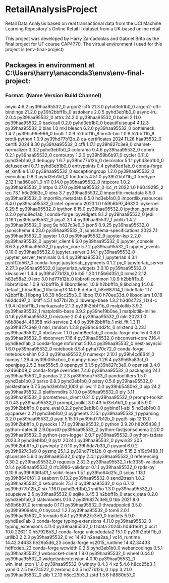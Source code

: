# RetailAnalysisProject
Retail Data Analysis based on real transactional data from the UCI Machine Learning Repository's Online Retail II dataset from a UK-based online retail

This project was developed by Harry Zarcadoolas and Gabriel Brito as the final project for UF course CAP4770. The virtual environment I used for this project is (env-final-project)
## Packages in environment at C:\Users\harry\anaconda3\envs\env-final-project:
### Format: (Name  Version  Build  Channel)
anyio                     4.6.2            py39haa95532_0
argon2-cffi               21.3.0             pyhd3eb1b0_0
argon2-cffi-bindings      21.2.0           py39h2bbff1b_0
asttokens                 2.0.5              pyhd3eb1b0_0
async-lru                 2.0.4            py39haa95532_0
attrs                     24.2.0           py39haa95532_0
babel                     2.11.0           py39haa95532_0
backcall                  0.2.0              pyhd3eb1b0_0
beautifulsoup4            4.12.3           py39haa95532_0
blas                      1.0                         mkl
bleach                    6.2.0            py39haa95532_0
bottleneck                1.4.2            py39hc99e966_0
brotli                    1.0.9                h2bbff1b_8
brotli-bin                1.0.9                h2bbff1b_8
brotli-python             1.0.9            py39hd77b12b_8
ca-certificates           2024.11.26           haa95532_0
certifi                   2024.8.30        py39haa95532_0
cffi                      1.17.1           py39h827c3e9_0
charset-normalizer        3.3.2              pyhd3eb1b0_0
colorama                  0.4.6            py39haa95532_0
comm                      0.2.1            py39haa95532_0
contourpy                 1.2.0            py39h59b6b97_0
cycler                    0.11.0             pyhd3eb1b0_0
debugpy                   1.6.7            py39hd77b12b_0
decorator                 5.1.1              pyhd3eb1b0_0
defusedxml                0.7.1              pyhd3eb1b0_0
entrypoints               0.4                pyhd8ed1ab_0    conda-forge
et_xmlfile                1.1.0            py39haa95532_0
exceptiongroup            1.2.0            py39haa95532_0
executing                 0.8.3              pyhd3eb1b0_0
fonttools                 4.51.0           py39h2bbff1b_0
freetype                  2.12.1               ha860e81_0
h11                       0.14.0           py39haa95532_0
httpcore                  1.0.2            py39haa95532_0
httpx                     0.27.0           py39haa95532_0
icc_rt                    2022.1.0             h6049295_2
icu                       73.1                 h6c2663c_0
idna                      3.7              py39haa95532_0
importlib-metadata        8.5.0            py39haa95532_0
importlib_metadata        8.5.0                hd3eb1b0_0
importlib_resources       6.4.0            py39haa95532_0
intel-openmp              2023.1.0         h59b6b97_46320
ipykernel                 6.29.5           py39haa95532_0
ipython                   8.15.0           py39haa95532_0
ipython_genutils          0.2.0              pyhd8ed1ab_1    conda-forge
ipywidgets                8.1.2            py39haa95532_0
jedi                      0.19.1           py39haa95532_0
jinja2                    3.1.4            py39haa95532_1
joblib                    1.4.2            py39haa95532_0
jpeg                      9e                   h827c3e9_3
json5                     0.9.25           py39haa95532_0
jsonschema                4.23.0           py39haa95532_0
jsonschema-specifications 2023.7.1         py39haa95532_0
jupyter                   1.0.0            py39haa95532_9
jupyter-lsp               2.2.0            py39haa95532_0
jupyter_client            8.6.0            py39haa95532_0
jupyter_console           6.6.3            py39haa95532_0
jupyter_core              5.7.2            py39haa95532_0
jupyter_events            0.10.0           py39haa95532_0
jupyter_server            2.14.1           py39haa95532_0
jupyter_server_terminals  0.4.4            py39haa95532_1
jupyterlab                4.3.1              pyhff2d567_0    conda-forge
jupyterlab_pygments       0.1.2                      py_0
jupyterlab_server         2.27.3           py39haa95532_0
jupyterlab_widgets        3.0.10           py39haa95532_0
kiwisolver                1.4.4            py39hd77b12b_0
krb5                      1.20.1               h5b6d351_0
lcms2                     2.12                 h83e58a3_0
lerc                      3.0                  hd77b12b_0
libbrotlicommon           1.0.9                h2bbff1b_8
libbrotlidec              1.0.9                h2bbff1b_8
libbrotlienc              1.0.9                h2bbff1b_8
libclang                  14.0.6          default_hb5a9fac_1
libclang13                14.0.6          default_h8e68704_1
libdeflate                1.17                 h2bbff1b_1
libpng                    1.6.39               h8cc25b3_0
libpq                     17.0                 h70ee33d_0
libsodium                 1.0.18               h62dcd97_0
libtiff                   4.5.1                hd77b12b_0
libwebp-base              1.3.2                h3d04722_1
lz4-c                     1.9.4                h2bbff1b_1
markupsafe                2.1.3            py39h2bbff1b_0
matplotlib                3.9.2            py39haa95532_1
matplotlib-base           3.9.2            py39he19b0ae_1
matplotlib-inline         0.1.6            py39haa95532_0
mistune                   2.0.4            py39haa95532_0
mkl                       2023.1.0         h6b88ed4_46358
mkl-service               2.4.0            py39h2bbff1b_1
mkl_fft                   1.3.11           py39h827c3e9_0
mkl_random                1.2.8            py39hc64d2fc_0
mlxtend                   0.23.1           py39haa95532_0
nbclassic                 1.1.0              pyhd8ed1ab_0    conda-forge
nbclient                  0.8.0            py39haa95532_0
nbconvert                 7.16.4           py39haa95532_0
nbconvert-core            7.16.4             pyhd8ed1ab_0    conda-forge
nbformat                  5.10.4           py39haa95532_0
nest-asyncio              1.6.0            py39haa95532_0
notebook                  6.5.4              pyha770c72_0    conda-forge
notebook-shim             0.2.3            py39haa95532_0
numexpr                   2.10.1           py39h4cd664f_0
numpy                     1.26.4           py39h055cbcc_0
numpy-base                1.26.4           py39h65a83cf_0
openjpeg                  2.5.2                hae555c5_0
openpyxl                  3.1.5            py39h827c3e9_0
openssl                   3.4.0                h2466b09_0    conda-forge
overrides                 7.4.0            py39haa95532_0
packaging                 24.1             py39haa95532_0
pandas                    2.2.3            py39h5da7b33_0
pandocfilters             1.5.0              pyhd3eb1b0_0
parso                     0.8.3              pyhd3eb1b0_0
patsy                     0.5.6            py39haa95532_0
pickleshare               0.7.5           pyhd3eb1b0_1003
pillow                    11.0.0           py39hb5480e2_0
pip                       24.2             py39haa95532_0
platformdirs              3.10.0           py39haa95532_0
ply                       3.11             py39haa95532_0
prometheus_client         0.21.0           py39haa95532_0
prompt-toolkit            3.0.43           py39haa95532_0
prompt_toolkit            3.0.43               hd3eb1b0_0
psutil                    5.9.0            py39h2bbff1b_0
pure_eval                 0.2.2              pyhd3eb1b0_0
pybind11-abi              5                    hd3eb1b0_0
pycparser                 2.21               pyhd3eb1b0_0
pygments                  2.15.1           py39haa95532_1
pyparsing                 3.2.0            py39haa95532_0
pyqt                      5.15.10          py39hd77b12b_0
pyqt5-sip                 12.13.0          py39h2bbff1b_0
pysocks                   1.7.1            py39haa95532_0
python                    3.9.20               h8205438_1
python-dateutil           2.9.0post0       py39haa95532_2
python-fastjsonschema     2.20.0           py39haa95532_0
python-json-logger        2.0.7            py39haa95532_0
python-tzdata             2023.3             pyhd3eb1b0_0
pytz                      2024.1           py39haa95532_0
pywin32                   305              py39h2bbff1b_0
pywinpty                  2.0.10           py39h5da7b33_0
pyyaml                    6.0.2            py39h827c3e9_0
pyzmq                     25.1.2           py39hd77b12b_0
qt-main                   5.15.2              h19c9488_11
qtconsole                 5.6.0            py39haa95532_0
qtpy                      2.4.1            py39haa95532_0
referencing               0.30.2           py39haa95532_0
requests                  2.32.3           py39haa95532_1
rfc3339-validator         0.1.4            py39haa95532_0
rfc3986-validator         0.1.1            py39haa95532_0
rpds-py                   0.10.6           py39h636fa0f_1
scikit-learn              1.5.1            py39hc64d2fc_0
scipy                     1.13.1           py39h8640f81_0
seaborn                   0.13.2           py39haa95532_0
send2trash                1.8.2            py39haa95532_0
setuptools                75.1.0           py39haa95532_0
sip                       6.7.12           py39hd77b12b_0
six                       1.16.0             pyhd3eb1b0_1
sniffio                   1.3.0            py39haa95532_0
soupsieve                 2.5              py39haa95532_0
sqlite                    3.45.3               h2bbff1b_0
stack_data                0.2.0              pyhd3eb1b0_0
statsmodels               0.14.2           py39h827c3e9_0
tbb                       2021.8.0             h59b6b97_0
terminado                 0.17.1           py39haa95532_0
threadpoolctl             3.5.0            py39h9909e9c_0
tinycss2                  1.2.1            py39haa95532_0
tomli                     2.0.1            py39haa95532_0
tornado                   6.4.1            py39h827c3e9_0
traitlets                 5.9.0              pyhd8ed1ab_0    conda-forge
typing-extensions         4.11.0           py39haa95532_0
typing_extensions         4.11.0           py39haa95532_0
tzdata                    2024b                h04d1e81_0
ucrt                      10.0.22621.0         h57928b3_1    conda-forge
unicodedata2              15.1.0           py39h2bbff1b_0
urllib3                   2.2.3            py39haa95532_0
vc                        14.40                h2eaa2aa_1
vc14_runtime              14.42.34433         he29a5d6_23    conda-forge
vs2015_runtime            14.42.34433         hdffcdeb_23    conda-forge
wcwidth                   0.2.5              pyhd3eb1b0_0
webencodings              0.5.1            py39haa95532_1
websocket-client          1.8.0            py39haa95532_0
wheel                     0.44.0           py39haa95532_0
widgetsnbextension        4.0.10           py39haa95532_0
win_inet_pton             1.1.0            py39haa95532_0
winpty                    0.4.3                         4
xz                        5.4.6                h8cc25b3_1
yaml                      0.2.5                he774522_0
zeromq                    4.3.5                hd77b12b_0
zipp                      3.21.0           py39haa95532_0
zlib                      1.2.13               h8cc25b3_1
zstd                      1.5.6                h8880b57_0
